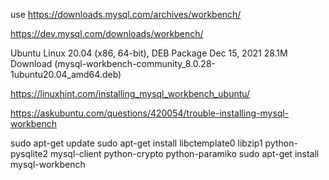 use https://downloads.mysql.com/archives/workbench/



https://dev.mysql.com/downloads/workbench/

Ubuntu Linux 20.04 (x86, 64-bit), DEB Package	Dec 15, 2021	28.1M	
Download
(mysql-workbench-community_8.0.28-1ubuntu20.04_amd64.deb)



https://linuxhint.com/installing_mysql_workbench_ubuntu/



https://askubuntu.com/questions/420054/trouble-installing-mysql-workbench

sudo apt-get update
sudo apt-get install libctemplate0 libzip1 python-pysqlite2 mysql-client python-crypto python-paramiko
sudo apt-get install mysql-workbench